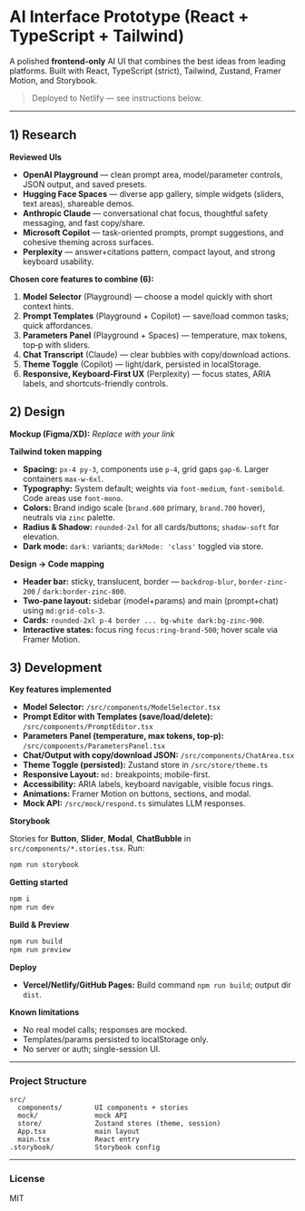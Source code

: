 # AI Interface Prototype (React + TypeScript + Tailwind)

A polished **frontend-only** AI UI that combines the best ideas from leading platforms. Built with React, TypeScript (strict), Tailwind, Zustand, Framer Motion, and Storybook.

> Deployed to Netlify — see instructions below.

---

## 1) Research

**Reviewed UIs**

- **OpenAI Playground** — clean prompt area, model/parameter controls, JSON output, and saved presets.
- **Hugging Face Spaces** — diverse app gallery, simple widgets (sliders, text areas), shareable demos.
- **Anthropic Claude** — conversational chat focus, thoughtful safety messaging, and fast copy/share.
- **Microsoft Copilot** — task-oriented prompts, prompt suggestions, and cohesive theming across surfaces.
- **Perplexity** — answer+citations pattern, compact layout, and strong keyboard usability.

**Chosen core features to combine (6):**

1. **Model Selector** (Playground) — choose a model quickly with short context hints.
2. **Prompt Templates** (Playground + Copilot) — save/load common tasks; quick affordances.
3. **Parameters Panel** (Playground + Spaces) — temperature, max tokens, top‑p with sliders.
4. **Chat Transcript** (Claude) — clear bubbles with copy/download actions.
5. **Theme Toggle** (Copilot) — light/dark, persisted in localStorage.
6. **Responsive, Keyboard‑First UX** (Perplexity) — focus states, ARIA labels, and shortcuts-friendly controls.

## 2) Design

**Mockup (Figma/XD):** _Replace with your link_

**Tailwind token mapping**

- **Spacing:** `px-4 py-3`, components use `p-4`, grid gaps `gap-6`. Larger containers `max-w-6xl`.
- **Typography:** System default; weights via `font-medium`, `font-semibold`. Code areas use `font-mono`.
- **Colors:** Brand indigo scale (`brand.600` primary, `brand.700` hover), neutrals via `zinc` palette.
- **Radius & Shadow:** `rounded-2xl` for all cards/buttons; `shadow-soft` for elevation.
- **Dark mode:** `dark:` variants; `darkMode: 'class'` toggled via store.

**Design → Code mapping**

- **Header bar:** sticky, translucent, border — `backdrop-blur`, `border-zinc-200` / `dark:border-zinc-800`.
- **Two‑pane layout:** sidebar (model+params) and main (prompt+chat) using `md:grid-cols-3`.
- **Cards:** `rounded-2xl p-4 border ... bg-white dark:bg-zinc-900`.
- **Interactive states:** focus ring `focus:ring-brand-500`; hover scale via Framer Motion.

## 3) Development

**Key features implemented**

- **Model Selector:** `/src/components/ModelSelector.tsx`
- **Prompt Editor with Templates (save/load/delete):** `/src/components/PromptEditor.tsx`
- **Parameters Panel (temperature, max tokens, top‑p):** `/src/components/ParametersPanel.tsx`
- **Chat/Output with copy/download JSON:** `/src/components/ChatArea.tsx`
- **Theme Toggle (persisted):** Zustand store in `/src/store/theme.ts`
- **Responsive Layout:** `md:` breakpoints; mobile-first.
- **Accessibility:** ARIA labels, keyboard navigable, visible focus rings.
- **Animations:** Framer Motion on buttons, sections, and modal.
- **Mock API:** `/src/mock/respond.ts` simulates LLM responses.

**Storybook**

Stories for **Button**, **Slider**, **Modal**, **ChatBubble** in `src/components/*.stories.tsx`. Run:

```bash
npm run storybook
```

**Getting started**

```bash
npm i
npm run dev
```

**Build & Preview**

```bash
npm run build
npm run preview
```

**Deploy**

- **Vercel/Netlify/GitHub Pages:** Build command `npm run build`; output dir `dist`.

**Known limitations**

- No real model calls; responses are mocked.
- Templates/params persisted to localStorage only.
- No server or auth; single-session UI.

---

### Project Structure

```
src/
  components/        UI components + stories
  mock/              mock API
  store/             Zustand stores (theme, session)
  App.tsx            main layout
  main.tsx           React entry
.storybook/          Storybook config
```

---

### License

MIT
